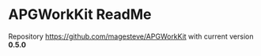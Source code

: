 # APGWorkKit ReadMe
Repository https://github.com/magesteve/APGWorkKit with current version **0.5.0**
